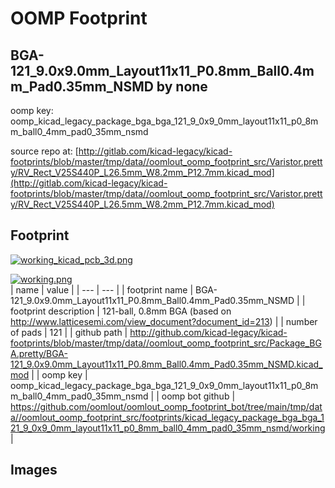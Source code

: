 # OOMP Footprint  
## BGA-121_9.0x9.0mm_Layout11x11_P0.8mm_Ball0.4mm_Pad0.35mm_NSMD  by none  
  
oomp key: oomp_kicad_legacy_package_bga_bga_121_9_0x9_0mm_layout11x11_p0_8mm_ball0_4mm_pad0_35mm_nsmd  
  
source repo at: [http://gitlab.com/kicad-legacy/kicad-footprints/blob/master/tmp/data//oomlout_oomp_footprint_src/Varistor.pretty/RV_Rect_V25S440P_L26.5mm_W8.2mm_P12.7mm.kicad_mod](http://gitlab.com/kicad-legacy/kicad-footprints/blob/master/tmp/data//oomlout_oomp_footprint_src/Varistor.pretty/RV_Rect_V25S440P_L26.5mm_W8.2mm_P12.7mm.kicad_mod)  
## Footprint  
  
[![working_kicad_pcb_3d.png](working_kicad_pcb_3d_600.png)](working_kicad_pcb_3d.png)  
  
[![working.png](working_600.png)](working.png)  
| name | value | 
| --- | --- | 
| footprint name | BGA-121_9.0x9.0mm_Layout11x11_P0.8mm_Ball0.4mm_Pad0.35mm_NSMD | 
| footprint description | 121-ball, 0.8mm BGA (based on http://www.latticesemi.com/view_document?document_id=213) | 
| number of pads | 121 | 
| github path | http://github.com/kicad-legacy/kicad-footprints/blob/master/tmp/data//oomlout_oomp_footprint_src/Package_BGA.pretty/BGA-121_9.0x9.0mm_Layout11x11_P0.8mm_Ball0.4mm_Pad0.35mm_NSMD.kicad_mod | 
| oomp key | oomp_kicad_legacy_package_bga_bga_121_9_0x9_0mm_layout11x11_p0_8mm_ball0_4mm_pad0_35mm_nsmd | 
| oomp bot github | https://github.com/oomlout/oomlout_oomp_footprint_bot/tree/main/tmp/data//oomlout_oomp_footprint_src/footprints/kicad_legacy_package_bga_bga_121_9_0x9_0mm_layout11x11_p0_8mm_ball0_4mm_pad0_35mm_nsmd/working | 
## Images  
